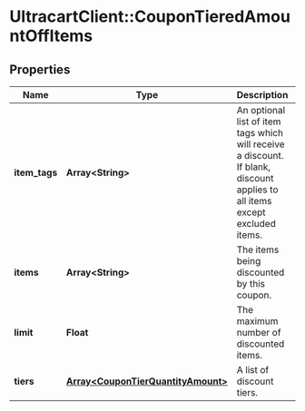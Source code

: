 # UltracartClient::CouponTieredAmountOffItems

## Properties
Name | Type | Description | Notes
------------ | ------------- | ------------- | -------------
**item_tags** | **Array&lt;String&gt;** | An optional list of item tags which will receive a discount.  If blank, discount applies to all items except excluded items. | [optional] 
**items** | **Array&lt;String&gt;** | The items being discounted by this coupon. | [optional] 
**limit** | **Float** | The maximum number of discounted items. | [optional] 
**tiers** | [**Array&lt;CouponTierQuantityAmount&gt;**](CouponTierQuantityAmount.md) | A list of discount tiers. | [optional] 


